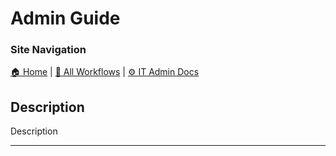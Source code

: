<!-- description: Documentation about Admin Guide for Your Organization. -->
# Admin Guide

### Site Navigation
[🏠 Home](../../../../README.md) | [📂 All Workflows](../../../../users/users.md) | [⚙ IT Admin Docs](../../../README.md)

## Description
Description

---

